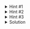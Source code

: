 <details>
  <summary>Hint #1</summary>
  Check the styles for the header and see if there's anything weird going on.
</details>
<details>
  <summary>Hint #2</summary>
  Remember that block elements will stretch vertically to accommodate their children unless...
</details>
<details>
  <summary>Hint #3</summary>
  ...they are set to a specific height.
</details>
<details>
  <summary>Solution</summary>
  Unset the height of the header element.
</details>
